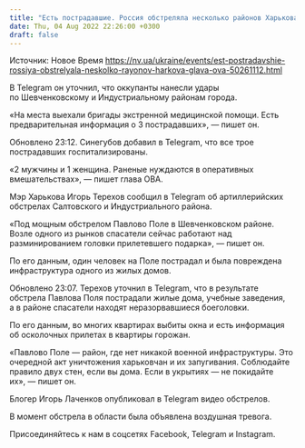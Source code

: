 ```yaml
---
title: "Есть пострадавшие. Россия обстреляла несколько районов Харькова — глава ОВА"
date: Thu, 04 Aug 2022 22:26:00 +0300
draft: false
---
```

Источник: Новое Время https://nv.ua/ukraine/events/est-postradavshie-rossiya-obstrelyala-neskolko-rayonov-harkova-glava-ova-50261112.html


В Telegram он уточнил, что оккупанты нанесли удары по Шевченковскому и Индустриальному районам города.

«На места выехали бригады экстренной медицинской помощи. Есть предварительная информация о 3 пострадавших», — пишет он.

Обновлено 23:12. Синегубов добавил в Telegram, что все трое пострадавших госпитализированы.



«2 мужчины и 1 женщина. Раненые нуждаются в оперативных вмешательствах», — пишет глава ОВА.

Мэр Харькова Игорь Терехов сообщил в Telegram об артиллерийских обстрелах Салтовского и Индустриального района. 

«Под мощным обстрелом Павлово Поле в Шевченковском районе. Возле одного из рынков спасатели сейчас работают над разминированием головки прилетевшего подарка», — пишет он.



По его данным, один человек на Поле пострадал и была повреждена инфраструктура одного из жилых домов.

Обновлено 23:07. Терехов уточнил в Telegram, что в результате обстрела Павлова Поля пострадали жилые дома, учебные заведения, а в районе спасатели находят неразорвавшиеся боеголовки. 

По его данным, во многих квартирах выбиты окна и есть информация об осколочных прилетах в квартиры горожан. 



«Павлово Поле — район, где нет никакой военной инфраструктуры. Это очередной акт уничтожения харьковчан и их запугивания. Соблюдайте правило двух стен, если вы дома. Если в укрытиях — не покидайте их», — пишет он.

Блогер Игорь Лаченков опубликовал в Telegram видео обстрелов.

В момент обстрела в области была объявлена воздушная тревога.

Присоединяйтесь к нам в соцсетях Facebook, Telegram и Instagram.
